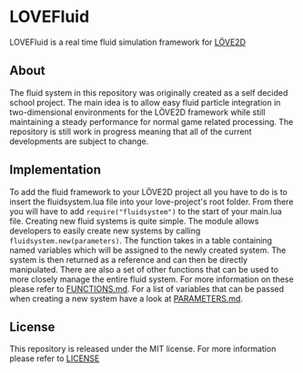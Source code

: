 # LOVEFluid #

LOVEFluid is a real time fluid simulation framework for [LÖVE2D](http://love2d.org/)

## About ##

The fluid system in this repository was originally created as a self decided school project. The main idea is to allow easy fluid particle integration in two-dimensional environments for the LÖVE2D framework while still maintaining a steady performance for normal game related processing. The repository is still work in progress meaning that all of the current developments are subject to change.

## Implementation ##

To add the fluid framework to your LÖVE2D project all you have to do is to insert the fluidsystem.lua file into your love-project's root folder. From there you will have to add `require("fluidsystem")` to the start of your main.lua file. Creating new fluid systems is quite simple. The module allows developers to easily create new systems by calling `fluidsystem.new(parameters)`. The function takes in a table containing named variables which will be assigned to the newly created system. The system is then returned as a reference and can then be directly manipulated. There are also a set of other functions that can be used to more closely manage the entire fluid system. For more information on these please refer to [FUNCTIONS.md](https://github.com/catlinman/lovefluid/blob/master/FUNCTIONS.md). For a list of  variables that can be passed when creating a new system have a look at [PARAMETERS.md](https://github.com/catlinman/lovefluid/blob/master/PARAMETERS.md).

## License ##

This repository is released under the MIT license. For more information please refer to [LICENSE](https://github.com/catlinman/lovefluid/blob/master/LICENSE)
